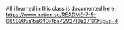 All i learned in this class is documented here: https://www.notion.so/README-7-5-6858985a1ba6407fba4292719a27193f?pvs=4